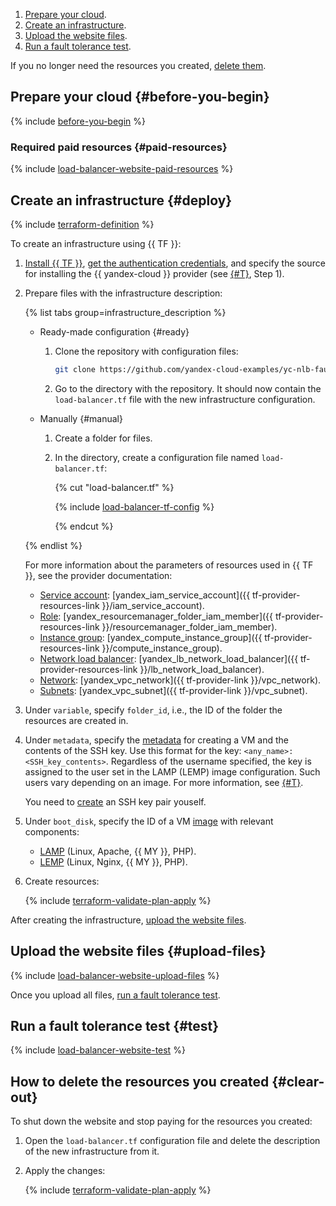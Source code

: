 1. [Prepare your cloud](#before-you-begin).
1. [Create an infrastructure](#deploy).
1. [Upload the website files](#upload-files).
1. [Run a fault tolerance test](#test).

If you no longer need the resources you created, [delete them](#clear-out).

## Prepare your cloud {#before-you-begin}

{% include [before-you-begin](../_tutorials_includes/before-you-begin.md) %}


### Required paid resources {#paid-resources}

{% include [load-balancer-website-paid-resources](../_tutorials_includes/load-balancer-website/paid-resources.md) %}


## Create an infrastructure {#deploy}

{% include [terraform-definition](../_tutorials_includes/terraform-definition.md) %}

To create an infrastructure using {{ TF }}:

1. [Install {{ TF }}](../../tutorials/infrastructure-management/terraform-quickstart.md#install-terraform), [get the authentication credentials](../../tutorials/infrastructure-management/terraform-quickstart.md#get-credentials), and specify the source for installing the {{ yandex-cloud }} provider (see [{#T}](../../tutorials/infrastructure-management/terraform-quickstart.md#configure-provider), Step 1).
1. Prepare files with the infrastructure description:

    {% list tabs group=infrastructure_description %}

    - Ready-made configuration {#ready}

      1. Clone the repository with configuration files:

         ```bash
         git clone https://github.com/yandex-cloud-examples/yc-nlb-fault-tolerant-site.git
         ```

      1. Go to the directory with the repository. It should now contain the `load-balancer.tf` file with the new infrastructure configuration.

    - Manually {#manual}

      1. Create a folder for files.
      1. In the directory, create a configuration file named `load-balancer.tf`:

          {% cut "load-balancer.tf" %}

          {% include [load-balancer-tf-config](../../_includes/web/load-balancer-tf-config.md) %}

          {% endcut %}

    {% endlist %}

    For more information about the parameters of resources used in {{ TF }}, see the provider documentation:

    * [Service account](../../iam/concepts/users/service-accounts.md): [yandex_iam_service_account]({{ tf-provider-resources-link }}/iam_service_account).
    * [Role](../../iam/concepts/access-control/roles.md): [yandex_resourcemanager_folder_iam_member]({{ tf-provider-resources-link }}/resourcemanager_folder_iam_member).
    * [Instance group](../../compute/concepts/instance-groups/index.md): [yandex_compute_instance_group]({{ tf-provider-resources-link }}/compute_instance_group).
    * [Network load balancer](../../network-load-balancer/concepts/index.md): [yandex_lb_network_load_balancer]({{ tf-provider-resources-link }}/lb_network_load_balancer).
    * [Network](../../vpc/concepts/network.md#network): [yandex_vpc_network]({{ tf-provider-link }}/vpc_network).
    * [Subnets](../../vpc/concepts/network.md#subnet): [yandex_vpc_subnet]({{ tf-provider-link }}/vpc_subnet).


1. Under `variable`, specify `folder_id`, i.e., the ID of the folder the resources are created in.
1. Under `metadata`, specify the [metadata](../../compute/concepts/vm-metadata.md) for creating a VM and the contents of the SSH key. Use this format for the key: `<any_name>:<SSH_key_contents>`. Regardless of the username specified, the key is assigned to the user set in the LAMP (LEMP) image configuration. Such users vary depending on an image. For more information, see [{#T}](../../compute/concepts/vm-metadata.md#keys-processed-in-public-images).

    You need to [create](../../compute/operations/vm-connect/ssh.md) an SSH key pair youself.

1. Under `boot_disk`, specify the ID of a VM [image](../../compute/operations/images-with-pre-installed-software/get-list.md) with relevant components:

    * [LAMP](/marketplace/products/yc/lamp) (Linux, Apache, {{ MY }}, PHP).
    * [LEMP](/marketplace/products/yc/lemp) (Linux, Nginx, {{ MY }}, PHP).

1. Create resources:

    {% include [terraform-validate-plan-apply](../_tutorials_includes/terraform-validate-plan-apply.md) %}

After creating the infrastructure, [upload the website files](#upload-files).


## Upload the website files {#upload-files}

{% include [load-balancer-website-upload-files](../_tutorials_includes/load-balancer-website/upload-files.md) %}

Once you upload all files, [run a fault tolerance test](#test).


## Run a fault tolerance test {#test}

{% include [load-balancer-website-test](../_tutorials_includes/load-balancer-website/test.md) %}


## How to delete the resources you created {#clear-out}

To shut down the website and stop paying for the resources you created:

1. Open the `load-balancer.tf` configuration file and delete the description of the new infrastructure from it.
1. Apply the changes:

    {% include [terraform-validate-plan-apply](../_tutorials_includes/terraform-validate-plan-apply.md) %}